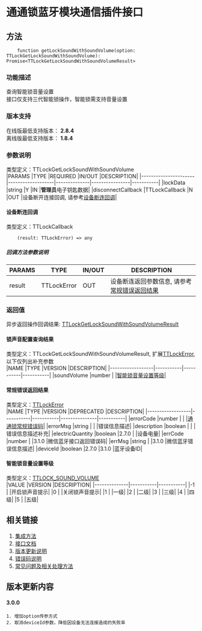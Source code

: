 # 通通锁蓝牙模块通信插件接口  

## 方法
```
    function getLockSoundWithSoundVolume(option: TTLockGetLockSoundWithSoundVolume): Promise<TTLockGetLockSoundWithSoundVolumeResult>
```  

### 功能描述   
 查询智能锁音量设置  
 接口仅支持三代智能锁操作，智能锁需支持音量设置  

### 版本支持   
 在线版最低支持版本： **2.8.4**   
 离线版最低支持版本： **1.8.4**  

### 参数说明  
 类型定义：TTLockGetLockSoundWithSoundVolume  
 |PARAMS                |TYPE               |REQUIRED      |IN/OUT          |DESCRIPTION|
 |----------------------|-------------------|--------------|----------------|-----------|
 |lockData              |string             |Y             |IN              |**管理员**电子钥匙数据|
 |disconnectCallback    |TTLockCallback     |N             |OUT             |设备断开连接回调, 请参考[设备断连回调](#TTLockCallback)|  

#### <span name="TTLockCallback">设备断连回调</span>  
 类型定义：TTLockCallback  
```
    (result: TTLockError) => any
```  
##### 回调方法参数说明  
 |PARAMS    |TYPE               |IN/OUT         |DESCRIPTION|
 |----------|-------------------|---------------|-----------|
 |result    |TTLockError        |OUT            |设备断连返回参数信息, 请参考[常规错误返回结果](#TTLockError)|  

### 返回值  
 异步返回操作回调结果: [TTLockGetLockSoundWithSoundVolumeResult](#TTLockGetLockSoundWithSoundVolumeResult)  

#### <span name="TTLockGetLockSoundWithSoundVolumeResult">锁声音配置查询结果</span>  
 类型定义：TTLockGetLockSoundWithSoundVolumeResult, 扩展[TTLockError](#TTLockError), 以下仅列出补充参数   
 |NAME              |TYPE       |VERSION    |DESCRIPTION|
 |------------------|-----------|-----------|-----------|
 |soundVolume       |number     |           |[智能锁音量设置等级](#TTLOCK_SOUND_VOLUME)|  

#### <span name="TTLockError">常规错误返回结果</span>  
 类型定义：[TTLockError](../对象类型说明/返回对象.md#TTLockError)   
 |NAME              |TYPE       |VERSION    |DEPRECATED     |DESCRIPTION|
 |------------------|-----------|-----------|---------------|-----------|
 |errorCode         |number     |           |               |[通通锁常规错误码](../参数声明/错误码.md)|
 |errorMsg          |string     |           |               |错误信息描述|
 |description       |boolean    |           |               |错误信息描述补充|
 |electricQuantity  |boolean    |2.7.0      |               |设备电量|
 |errCode           |number     |           |3.1.0          |微信蓝牙接口返回错误码|
 |errMsg            |string     |           |3.1.0          |微信蓝牙错误信息描述|
 |deviceId          |boolean    |2.7.0      |3.1.0          |蓝牙设备ID|  

#### <span name="TTLOCK_SOUND_VOLUME">智能锁音量设置等级</span>  
 类型定义：[TTLOCK_SOUND_VOLUME](../参数声明/智能锁参数.md#TTLOCK_SOUND_VOLUME)   
 |VALUE         |VERSION    |DESCRIPTION|
 |--------------|-----------|-----------|
 |-1            |           |开启锁声音提示|
 |0             |           |关闭锁声音提示|
 |1             |           |一级|
 |2             |           |二级|
 |3             |           |三级|
 |4             |           |四级|
 |5             |           |五级|  

## 相关链接  
 1. [集成方法](../../../README.md)  
 2. [接口文档](../接口文档.md)  
 3. [版本更新说明](../../版本更新说明.md)  
 4. [错误码说明](../参数声明/错误码.md)  
 5. [常见问题及相关处理方法](../常见问题.md)  

## 版本更新内容  
#### **3.0.0**  
    1. 增加option传参方式  
    2. 取消deviceId参数，降低因设备无法连接造成的失败率  
